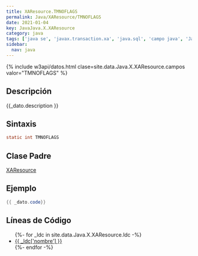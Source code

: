```yaml
---
title: XAResource.TMNOFLAGS
permalink: Java/XAResource/TMNOFLAGS
date: 2021-01-04
key: JavaJava.X.XAResource
category: java
tags: ['java se', 'javax.transaction.xa', 'java.sql', 'campo java', 'Java 1.4']
sidebar: 
  nav: java
---
```


{% include w3api/datos.html clase=site.data.Java.X.XAResource.campos valor="TMNOFLAGS" %}

## Descripción
{{_dato.description }}

## Sintaxis
~~~java
static int TMNOFLAGS
~~~

## Clase Padre
[XAResource](/Java/XAResource/)

## Ejemplo
~~~java
{{ _dato.code}}
~~~

## Líneas de Código
<ul>
{%- for _ldc in site.data.Java.X.XAResource.ldc -%}
   <li>
       <a href="{{_ldc['url'] }}">{{ _ldc['nombre'] }}</a>
   </li>
{%- endfor -%}
</ul>
